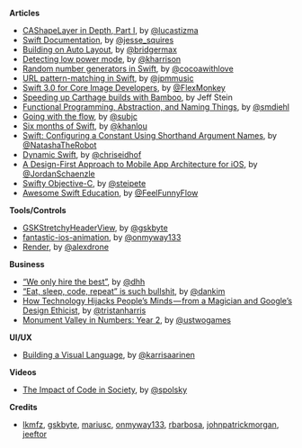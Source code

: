 
**Articles**

* [CAShapeLayer in Depth, Part I](http://calayer.com/core-animation/2016/05/22/cashapelayer-in-depth.html), by [@lucastizma](https://twitter.com/lucastizma)
* [Swift Documentation](http://www.jessesquires.com/swift-documentation), by [@jesse_squires](https://twitter.com/jesse_squires)
* [Building on Auto Layout](http://bridgermaxwell.com/blog/building-on-auto-layout/), by [@bridgermax](https://twitter.com/bridgermax)
* [Detecting low power mode](http://useyourloaf.com/blog/detecting-low-power-mode/), by [@kharrison](https://twitter.com/kharrison)
* [Random number generators in Swift](http://www.cocoawithlove.com/blog/2016/05/19/random-numbers.html), by [@cocoawithlove](https://twitter.com/cocoawithlove)
* [URL pattern-matching in Swift](http://johnpatrickmorgan.github.io/2016/05/11/URLPatternMatching/), by [@jpmmusic](https://twitter.com/jpmmusic)
* [Swift 3.0 for Core Image Developers](http://flexmonkey.blogspot.pt/2016/05/swift-30-for-core-image-developers.html), by [@FlexMonkey](https://twitter.com/FlexMonkey)
* [Speeding up Carthage builds with Bamboo](https://medium.com/@Jeef/speeding-up-carthage-builds-with-bamboo-90391917426b), by Jeff Stein
* [Functional Programming, Abstraction, and Naming Things](http://www.stephendiehl.com/posts/abstraction.html), by [@smdiehl](https://twitter.com/smdiehl)
* [Going with the flow](http://subjc.com/going-with-the-flow), by [@subjc](https://twitter.com/subjc)
* [Six months of Swift](http://khanlou.com/2016/05/six-months-of-swift/), by [@khanlou](https://twitter.com/khanlou)
* [Swift: Configuring a Constant Using Shorthand Argument Names](https://www.natashatherobot.com/swift-configuring-a-constant-using-shorthand-argument-names/), by [@NatashaTheRobot](https://twitter.com/natashatherobot)
* [Dynamic Swift](http://chris.eidhof.nl/post/dynamic-swift/), by [@chriseidhof](https://twitter.com/chriseidhof)
* [A Design-First Approach to Mobile App Architecture for iOS](https://spin.atomicobject.com/2016/05/24/design-first-mobile-app-architecture-ios/), by [@JordanSchaenzle](https://twitter.com/JordanSchaenzle)
* [Swifty Objective-C](https://pspdfkit.com/blog/2016/swifty-objective-c/), by [@steipete](https://twitter.com/steipete)
* [Awesome Swift Education](https://github.com/hsavit1/Awesome-Swift-Education), by [@FeelFunnyFlow](https://twitter.com/FeelFunnyFlow)

**Tools/Controls**

* [GSKStretchyHeaderView](https://github.com/gskbyte/GSKStretchyHeaderView), by [@gskbyte](https://twitter.com/gskbyte)
* [fantastic-ios-animation](https://github.com/onmyway133/fantastic-ios-animation), by [@onmyway133](https://twitter.com/onmyway133)
* [Render](https://github.com/alexdrone/Render), by [@alexdrone](https://twitter.com/alexdrone)

**Business**

* [“We only hire the best”](https://m.signalvnoise.com/we-only-hire-the-best-c711c330fc2e), by [@dhh](https://twitter.com/dhh)
* [“Eat, sleep, code, repeat” is such bullshit](https://m.signalvnoise.com/eat-sleep-code-repeat-is-such-bullshit-c2a4d9beaaf5#.cuhbvpwig), by [@dankim](https://twitter.com/dankim)
* [How Technology Hijacks People’s Minds — from a Magician and Google’s Design Ethicist](https://medium.com/@tristanharris/how-technology-hijacks-peoples-minds-from-a-magician-and-google-s-design-ethicist-56d62ef5edf3#.qk0234tb0), by [@tristanharris](https://twitter.com/tristanharris)
* [Monument Valley in Numbers: Year 2](https://medium.com/@ustwogames/monument-valley-in-numbers-year-2-440cf5562fe#.xm5r1oxgu), by [@ustwogames](https://twitter.com/ustwogames)

**UI/UX**

* [Building a Visual Language](http://airbnb.design/building-a-visual-language/), by [@karrisaarinen](https://twitter.com/karrisaarinen)

**Videos**

* [The Impact of Code in Society](https://www.youtube.com/watch?v=WtM3wPVhkik), by [@spolsky](https://twitter.com/spolsky)

**Credits**

* [lkmfz](https://github.com/lkmfz), [gskbyte](https://github.com/gskbyte), [mariusc](https://github.com/marius), [onmyway133](https://github.com/onmyway133), [rbarbosa](https://github.com/rbarbosa), [johnpatrickmorgan](https://github.com/johnpatrickmorgan), [jeeftor](https://github.com/jeeftor)
